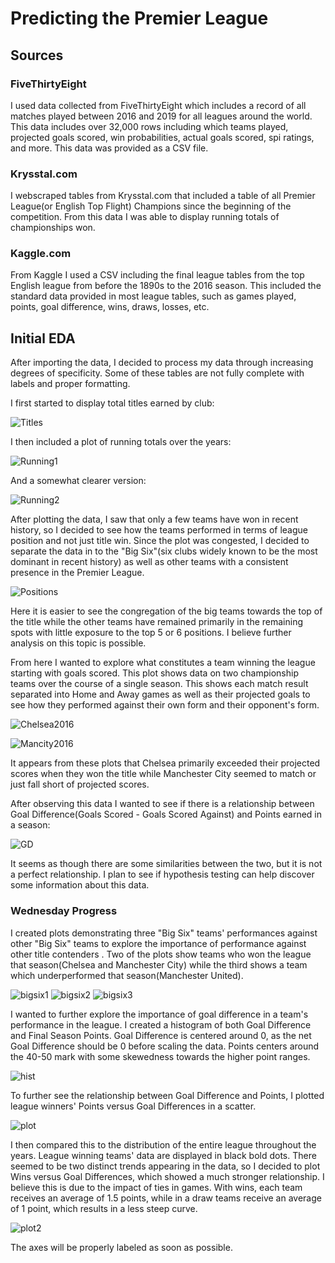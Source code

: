 # Predicting the Premier League

## Sources

### FiveThirtyEight
I used data collected from FiveThirtyEight which includes a record of all matches played between 2016 and 2019 for all leagues around the world. This data includes over 32,000 rows including which teams played, projected goals scored, win probabilities, actual goals scored, spi ratings, and more. This data was provided as a CSV file.

### Krysstal.com
I webscraped tables from Krysstal.com that included a table of all Premier League(or English Top Flight) Champions since the beginning of the competition. From this data I was able to display running totals of championships won.

### Kaggle.com
From Kaggle I used a CSV including the final league tables from the top English league from before the 1890s to the 2016 season. This included the standard data provided in most league tables, such as games played, points, goal difference, wins, draws, losses, etc.

## Initial EDA
After importing the data, I decided to process my data through increasing degrees of specificity. Some of these tables are not fully complete with labels and proper formatting.

I first started to display total titles earned by club:

![Titles](data/images/titlebarchart.png)

I then included a plot of running totals over the years:

![Running1](data/images/titlesearned.png)

And a somewhat clearer version:

![Running2](data/images/titlesearnedplot.png)

After plotting the data, I saw that only a few teams have won in recent history, so I decided to see how the teams performed in terms of league position and not just title win. Since the plot was congested, I decided to separate the data in to the "Big Six"(six clubs widely known to be the most dominant in recent history) as well as other teams with a consistent presence in the Premier League.

![Positions](data/images/leaguepositions.png)

Here it is easier to see the congregation of the big teams towards the top of the title while the other teams have remained primarily in the remaining spots with little exposure to the top 5 or 6 positions. I believe further analysis on this topic is possible.

From here I wanted to explore what constitutes a team winning the league starting with goals scored. This plot shows data on two championship teams over the course of a single season. This shows each match result separated into Home and Away games as well as their projected goals to see how they performed against their own form and their opponent's form.

![Chelsea2016](data/images/projactscores.png)

![Mancity2016](data/images/mancityprojscores.png)

It appears from these plots that Chelsea primarily exceeded their projected scores when they won the title while Manchester City seemed to match or just fall short of projected scores.

After observing this data I wanted to see if there is a relationship between Goal Difference(Goals Scored - Goals Scored Against) and Points earned in a season:

![GD](data/images/gdvspts.png)

It seems as though there are some similarities between the two, but it is not a perfect relationship. I plan to see if hypothesis testing can help discover some information about this data.

### Wednesday Progress
I created plots demonstrating three "Big Six" teams' performances against other "Big Six" teams to explore the importance of performance against other title contenders . Two of the plots show teams who won the league that season(Chelsea and Manchester City) while the third shows a team which underperformed that season(Manchester United).

![bigsix1](data/images/mancitybigsix.png)
![bigsix2](data/images/chelseabigsix.png)
![bigsix3](data/images/manutdbigsix.png)

I wanted to further explore the importance of goal difference in a team's performance in the league. I created a histogram of both Goal Difference and Final Season Points. Goal Difference is centered around 0, as the net Goal Difference should be 0 before scaling the data. Points centers around the 40-50 mark with some skewedness towards the higher point ranges.

![hist](data/images/gdptsdist.png)

To further see the relationship between Goal Difference and Points, I plotted league winners' Points versus Goal Differences in a scatter. 

![plot](data/images/gdwinschamps.png)

I then compared this to the distribution of the entire league throughout the years. League winning teams' data are displayed in black bold dots. There seemed to be two distinct trends appearing in the data, so I decided to plot Wins versus Goal Differences, which showed a much stronger relationship. I believe this is due to the impact of ties in games. With wins, each team receives an average of 1.5 points, while in a draw teams receive an average of 1 point, which results in a less steep curve.

![plot2](data/images/gdwins.png)

The axes will be properly labeled as soon as possible.
